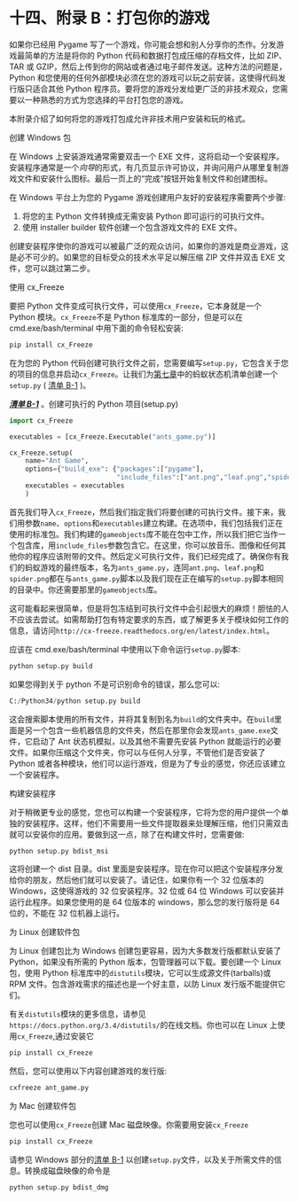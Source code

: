 # 十四、附录 B：打包你的游戏

如果你已经用 Pygame 写了一个游戏，你可能会想和别人分享你的杰作。分发游戏最简单的方法是将你的 Python 代码和数据打包成压缩的存档文件，比如 ZIP、TAR 或 GZIP，然后上传到你的网站或者通过电子邮件发送。这种方法的问题是，Python 和您使用的任何外部模块必须在您的游戏可以玩之前安装，这使得代码发行版只适合其他 Python 程序员。要将您的游戏分发给更广泛的非技术观众，您需要以一种熟悉的方式为您选择的平台打包您的游戏。

本附录介绍了如何将您的游戏打包成允许非技术用户安装和玩的格式。

创建 Windows 包

在 Windows 上安装游戏通常需要双击一个 EXE 文件，这将启动一个安装程序。安装程序通常是一个*向导*的形式，有几页显示许可协议，并询问用户从哪里复制游戏文件和安装什么图标。最后一页上的“完成”按钮开始复制文件和创建图标。

在 Windows 平台上为您的 Pygame 游戏创建用户友好的安装程序需要两个步骤:

1.  将您的主 Python 文件转换成无需安装 Python 即可运行的可执行文件。
2.  使用 installer builder 软件创建一个包含游戏文件的 EXE 文件。

创建安装程序使你的游戏可以被最广泛的观众访问，如果你的游戏是商业游戏，这是必不可少的。如果您的目标受众的技术水平足以解压缩 ZIP 文件并双击 EXE 文件，您可以跳过第二步。

使用 cx_Freeze

要把 Python 文件变成可执行文件，可以使用`cx_Freeze`，它本身就是一个 Python 模块。`cx_Freeze`不是 Python 标准库的一部分，但是可以在 cmd.exe/bash/terminal 中用下面的命令轻松安装:

```py
pip install cx_Freeze
```

在为您的 Python 代码创建可执行文件之前，您需要编写`setup.py`，它包含关于您的项目的信息并启动`cx_Freeze`。让我们为[第七章](07.html)中的蚂蚁状态机清单创建一个`setup.py` ( [清单 B-1](#list1) )。

[***清单 B-1***](#_list1) 。创建可执行的 Python 项目(setup.py)

```py
import cx_Freeze

executables = [cx_Freeze.Executable("ants_game.py")]

cx_Freeze.setup(
    name="Ant Game",
    options={"build_exe": {"packages":["pygame"],
                           "include_files":["ant.png","leaf.png","spider.png",'gameobjects']}},
    executables = executables
    )
```

首先我们导入`cx_Freeze`，然后我们指定我们将要创建的可执行文件。接下来，我们用参数`name`、`options`和`executables`建立构建。在选项中，我们包括我们正在使用的标准包。我们构建的`gameobjects`库不能在包中工作，所以我们把它当作一个包含库，用`include_files`参数包含它。在这里，你可以放音乐、图像和任何其他你的程序应该附带的文件。然后定义可执行文件，我们已经完成了。确保你有我们的蚂蚁游戏的最终版本，名为`ants_game.py`，连同`ant.png`、`leaf.png`和`spider.png`都在与`ants_game.py`脚本以及我们现在正在编写的`setup.py`脚本相同的目录中。你还需要那里的`gameobjects`库。

这可能看起来很简单，但是将包冻结到可执行文件中会引起很大的麻烦！胆怯的人不应该去尝试。如需帮助打包有特定要求的东西，或了解更多关于模块如何工作的信息，请访问`http://cx-freeze.readthedocs.org/en/latest/index.html`。

应该在 cmd.exe/bash/terminal 中使用以下命令运行`setup.py`脚本:

```py
python setup.py build
```

如果您得到关于 python 不是可识别命令的错误，那么您可以:

```py
C:/Python34/python setup.py build
```

这会搜索脚本使用的所有文件，并将其复制到名为`build`的文件夹中。在`build`里面是另一个包含一些机器信息的文件夹，然后在那里你会发现`ants_game.exe`文件，它启动了 Ant 状态机模拟，以及其他不需要先安装 Python 就能运行的必要文件。如果你压缩这个文件夹，你可以与任何人分享，不管他们是否安装了 Python 或者各种模块，他们可以运行游戏，但是为了专业的感觉，你还应该建立一个安装程序。

构建安装程序

对于稍微更专业的感觉，您也可以构建一个安装程序，它将为您的用户提供一个单独的安装程序。这样，他们不需要用一些文件提取器来处理解压缩，他们只需双击就可以安装你的应用。要做到这一点，除了在构建文件时，您需要做:

```py
python setup.py bdist_msi
```

这将创建一个 dist 目录。dist 里面是安装程序。现在你可以把这个安装程序分发给你的朋友，然后他们就可以安装了。请记住，如果你有一个 32 位版本的 Windows，这使得游戏的 32 位安装程序。32 位或 64 位 Windows 可以安装并运行此程序。如果您使用的是 64 位版本的 windows，那么您的发行版将是 64 位的，不能在 32 位机器上运行。

为 Linux 创建软件包

为 Linux 创建包比为 Windows 创建包更容易，因为大多数发行版都默认安装了 Python，如果没有所需的 Python 版本，包管理器可以下载。要创建一个 Linux 包，使用 Python 标准库中的`distutils`模块，它可以生成源文件(tarballs)或 RPM 文件。包含游戏需求的描述也是一个好主意，以防 Linux 发行版不能提供它们。

有关`distutils`模块的更多信息，请参见`https://docs.python.org/3.4/distutils/`的在线文档。你也可以在 Linux 上使用`cx_Freeze`,通过安装它

```py
pip install cx_Freeze
```

然后，您可以使用以下内容创建游戏的发行版:

```py
cxfreeze ant_game.py
```

为 Mac 创建软件包

您也可以使用`cx_Freeze`创建 Mac 磁盘映像。你需要用安装`cx_Freeze`

```py
pip install cx_Freeze
```

请参见 Windows 部分的[清单 B-1](#list1) 以创建`setup.py`文件，以及关于所需文件的信息。转换成磁盘映像的命令是

```py
python setup.py bdist_dmg
```